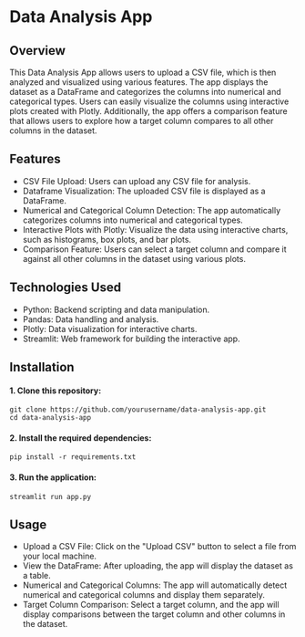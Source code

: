 # Data Analysis App

## Overview

This Data Analysis App allows users to upload a CSV file, which is then analyzed and visualized using various features. The app displays the dataset as a DataFrame and categorizes the columns into numerical and categorical types. Users can easily visualize the columns using interactive plots created with Plotly. Additionally, the app offers a comparison feature that allows users to explore how a target column compares to all other columns in the dataset.

## Features

- CSV File Upload: Users can upload any CSV file for analysis.
- Dataframe Visualization: The uploaded CSV file is displayed as a DataFrame.
- Numerical and Categorical Column Detection: The app automatically categorizes columns into numerical and categorical types.
- Interactive Plots with Plotly: Visualize the data using interactive charts, such as histograms, box plots, and bar plots.
- Comparison Feature: Users can select a target column and compare it against all other columns in the dataset using various plots.
  
## Technologies Used

- Python: Backend scripting and data manipulation.
- Pandas: Data handling and analysis.
- Plotly: Data visualization for interactive charts.
- Streamlit: Web framework for building the interactive app.
  
## Installation

#### 1. Clone this repository:
```
git clone https://github.com/yourusername/data-analysis-app.git
cd data-analysis-app
```

#### 2. Install the required dependencies:

```
pip install -r requirements.txt
```

#### 3. Run the application:

```
streamlit run app.py
```


## Usage

- Upload a CSV File: Click on the "Upload CSV" button to select a file from your local machine.
- View the DataFrame: After uploading, the app will display the dataset as a table.
- Numerical and Categorical Columns: The app will automatically detect numerical and categorical columns and display them separately.
- Target Column Comparison: Select a target column, and the app will display comparisons between the target column and other columns in the dataset.
